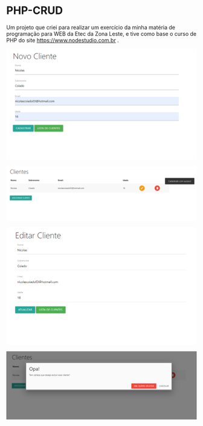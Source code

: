 # PHP-CRUD
Um projeto que criei para realizar um exercício da minha matéria de programação para WEB da Etec da Zona Leste, e tive como base o curso de PHP  do site https://www.nodestudio.com.br .
<p><img src="imgs/1.PNG"></p>
<p><img src="imgs/2.PNG"></p>
<p><img src="imgs/3.PNG"></p>
<p><img src="imgs/4.PNG"></p>
